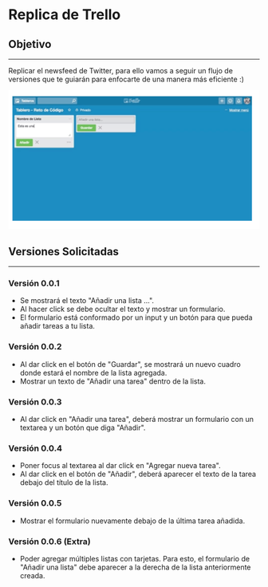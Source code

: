 # Replica de Trello

## Objetivo
---
Replicar el newsfeed de Twitter, para ello vamos a seguir un flujo de versiones que te guiarán para enfocarte de una manera más eficiente :)

![Con titulo](assets/images/Captura.PNG "titulo")



## Versiones Solicitadas
---
### Versión 0.0.1

* Se mostrará el texto "Añadir una lista ...".
* Al hacer click se debe ocultar el texto y mostrar un formulario.
* El formulario está conformado por un input y un botón para que pueda añadir tareas a tu lista.

### Versión 0.0.2

* Al dar click en el botón de "Guardar", se mostrará un nuevo cuadro donde estará el nombre de la lista agregada.
* Mostrar un texto de "Añadir una tarea" dentro de la lista.
### Versión 0.0.3

* Al dar click en "Añadir una tarea", deberá mostrar un formulario con un textarea y un botón que diga "Añadir".
### Versión 0.0.4

* Poner focus al textarea al dar click en "Agregar nueva tarea".
* Al dar click en el botón de "Añadir", deberá aparecer el texto de la tarea debajo del título de la lista.
### Versión 0.0.5

* Mostrar el formulario nuevamente debajo de la última tarea añadida.
### Versión 0.0.6 (Extra)

* Poder agregar múltiples listas con tarjetas. Para esto, el formulario de "Añadir una lista" debe aparecer a la derecha de la lista anteriormente creada.